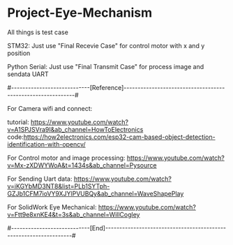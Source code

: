 # Project-Eye-Mechanism

All things is test case

STM32: Just use "Final Recevie Case" for control motor with x and y position

Python Serial: Just use "Final Transmit Case" for process image and sendata UART

#----------------------------[Reference]------------------------------------------------------------#

For Camera wifi and connect:

tutorial: https://www.youtube.com/watch?v=A1SPJSVra9I&ab_channel=HowToElectronics
code:https://how2electronics.com/esp32-cam-based-object-detection-identification-with-opencv/

For Control motor and image processing:
https://www.youtube.com/watch?v=Mx-zXDWYWoA&t=1434s&ab_channel=Pysource

For Sending Uart data:
https://www.youtube.com/watch?v=iKGYbMD3NT8&list=PLb1SYTph-GZJb1CFM7ioVY9XJYlPVUBQy&ab_channel=WaveShapePlay

For SolidWork Eye Mechanical:
https://www.youtube.com/watch?v=Ftt9e8xnKE4&t=3s&ab_channel=WillCogley

#----------------------------[End]------------------------------------------------------------------#
